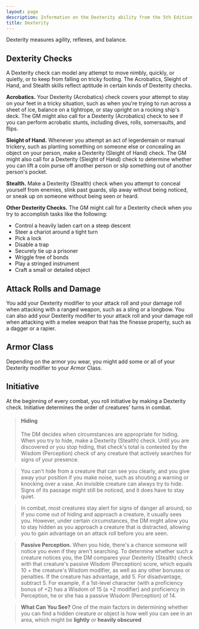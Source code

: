 ```yaml
---
layout: page
description: Information on the Dexterity ability from the 5th Edition (5e) System Reference Document (SRD)
title: Dexterity 
---
```

Dexterity measures agility, reflexes, and balance. 

## Dexterity Checks 
A Dexterity check can model any attempt to move nimbly, quickly, or quietly, or to keep from falling on tricky footing. The Acrobatics, Sleight of Hand, and Stealth skills reflect aptitude in certain kinds of Dexterity checks.

**Acrobatics.** Your Dexterity (Acrobatics) check covers your attempt to stay on your feet in a tricky situation, such as when you're trying to run across a sheet of ice, balance on a tightrope, or stay upright on a rocking ship's deck. The GM might also call for a Dexterity (Acrobatics) check to see if you can perform acrobatic stunts, including dives, rolls, somersaults, and flips.

**Sleight of Hand.** Whenever you attempt an act of legerdemain or manual trickery, such as planting something on someone else or concealing an object on your person, make a Dexterity (Sleight of Hand) check. The GM might also call for a Dexterity (Sleight of Hand) check to determine whether you can lift a coin purse off another person or slip something out of another person's pocket.

**Stealth.** Make a Dexterity (Stealth) check when you attempt to conceal yourself from enemies, slink past guards, slip away without being noticed, or sneak up on someone without being seen or heard.

**Other Dexterity Checks.** The GM might call for a Dexterity check when you try to accomplish tasks like the following:

* Control a heavily laden cart on a steep descent 
* Steer a chariot around a tight turn
* Pick a lock 
* Disable a trap
* Securely tie up a prisoner 
* Wriggle free of bonds 
* Play a stringed instrument 
* Craft a small or detailed object 

## Attack Rolls and Damage 
You add your Dexterity modifier to your attack roll and your damage roll when attacking with a ranged weapon, such as a sling or a longbow. You can also add your Dexterity modifier to your attack roll and your damage roll when attacking with a melee weapon that has the finesse property, such as a dagger or a rapier. 

## Armor Class 
Depending on the armor you wear, you might add some or all of your Dexterity modifier to your Armor Class. 

## Initiative 
At the beginning of every combat, you roll initiative by making a Dexterity check. Initiative determines the order of creatures' turns in combat. 

>#### Hiding 
>The DM decides when circumstances are appropriate for hiding. When you try to hide, make a Dexterity (Stealth) check. Until you are discovered or you stop hiding, that check's total is contested by the Wisdom (Perception) check of any creature that actively searches for signs of your presence.

>You can't hide from a creature that can see you clearly, and you give away your position if you make noise, such as shouting a warning or knocking over a vase. 
>An invisible creature can always try to hide. Signs of its passage might still be noticed, and it does have to stay quiet.

>In combat, most creatures stay alert for signs of danger all around, so if you come out of hiding and approach a creature, it usually sees you. However, under certain circumstances, the DM might allow you to stay hidden as you approach a creature that is distracted, allowing you to gain advantage on an attack roll before you are seen.

>**Passive Perception.** When you hide, there's a chance someone will notice you even if they aren't searching. To determine whether such a creature notices you, the DM compares your Dexterity (Stealth) check with that creature's passive Wisdom (Perception) score, which equals 10 + the creature's Wisdom modifier, as well as any other bonuses or penalties. If the creature has advantage, add 5. For disadvantage, subtract 5. For example, if a 1st-level character (with a proficiency bonus of +2) has a Wisdom of 15 (a +2 modifier) and proficiency in Perception, he or she has a passive Wisdom (Perception) of 14.

>**What Can You See?** One of the main factors in determining whether you can find a hidden creature or object is how well you can see in an area, which might be **lightly** or **heavily obscured**